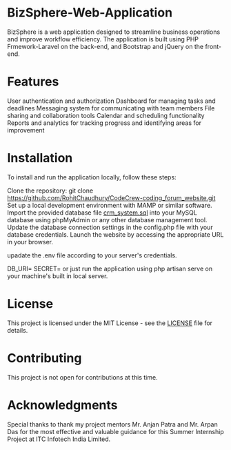 # BizSphere-Web-Application
BizSphere is a web application designed to streamline business operations and improve workflow efficiency. The application is built using PHP Frmework-Laravel on the back-end, and Bootstrap and jQuery on the front-end.

# Features
User authentication and authorization
Dashboard for managing tasks and deadlines
Messaging system for communicating with team members
File sharing and collaboration tools
Calendar and scheduling functionality
Reports and analytics for tracking progress and identifying areas for improvement

# Installation
To install and run the application locally, follow these steps:

Clone the repository:
git clone https://github.com/RohitChaudhury/CodeCrew-coding_forum_website.git
Set up a local development environment with MAMP or similar software. Import the provided database file [crm_system.sql](crm_system.sql) into your MySQL database using phpMyAdmin or any other database management tool. Update the database connection settings in the config.php file with your database credentials. Launch the website by accessing the appropriate URL in your browser.

upadate the .env file according to your server's credentials. 

DB_URI=<your MySQL connection string>
SECRET=<your session secret>
or just run the application using php artisan serve on your machine's built in local server.

# License
This project is licensed under the MIT License - see the [LICENSE](LICENSE) file for details.
  
# Contributing
This project is not open for contributions at this time.

# Acknowledgments
Special thanks to thank my project mentors Mr. Anjan Patra and Mr. Arpan Das for the most effective and valuable guidance for this Summer Internship Project at ITC Infotech India Limited.
  

